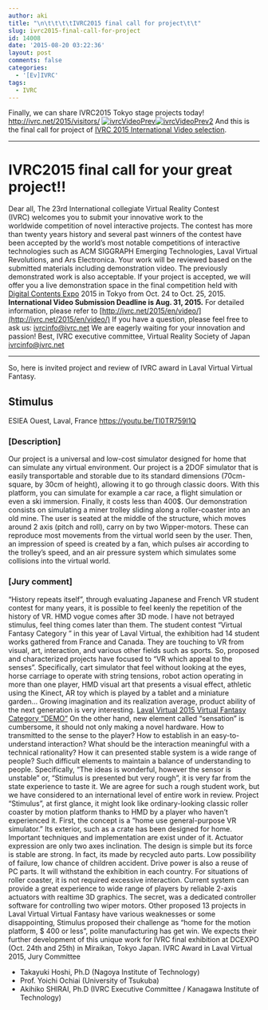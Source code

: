 ```yaml
---
author: aki
title: "\n\t\t\t\tIVRC2015 final call for project\t\t"
slug: ivrc2015-final-call-for-project
id: 14008
date: '2015-08-20 03:22:36'
layout: post
comments: false
categories:
  - '[Ev]IVRC'
tags:
  - IVRC
---
```


Finally, we can share IVRC2015 Tokyo stage projects today! http://ivrc.net/2015/visitors/ [![ivrcVideoPrev](http://aki.shirai.as/wp-content/uploads/2015/08/ivrcVideoPrev.png)](http://aki.shirai.as/2015/08/ivrc2015-final-call-for-project/ivrcvideoprev/)[![ivrcVideoPrev2](http://aki.shirai.as/wp-content/uploads/2015/08/ivrcVideoPrev2.png)](http://aki.shirai.as/2015/08/ivrc2015-final-call-for-project/ivrcvideoprev2/) And this is the final call for project of [IVRC 2015 International Video selection](http://ivrc.net/2015/en/video/).

* * *

# IVRC2015 final call for your great project!!

Dear all, The 23rd International collegiate Virtual Reality Contest (IVRC) welcomes you to submit your innovative work to the worldwide competition of novel interactive projects. The contest has more than twenty years history and several past winners of the contest have been accepted by the world’s most notable competitions of interactive technologies such as ACM SIGGRAPH Emerging Technologies, Laval Virtual Revolutions, and Ars Electronica. Your work will be reviewed based on the submitted materials including demonstration video. The previously demonstrated work is also acceptable. If your project is accepted, we will offer you a live demonstration space in the final competition held with [Digital Contents Expo](http://dcexpo.jp) 2015 in Tokyo from Oct. 24 to Oct. 25, 2015. **International Video Submission Deadline is Aug. 31, 2015.** For detailed information, please refer to [http://ivrc.net/2015/en/video/](http://ivrc.net/2015/en/video/) If you have a question, please feel free to ask us: ivrcinfo@ivrc.net We are eagerly waiting for your innovation and passion! Best, IVRC executive committee, Virtual Reality Society of Japan ivrcinfo@ivrc.net

* * *

So, here is invited project and review of IVRC award in Laval Virtual Virtual Fantasy.

## Stimulus

ESIEA Ouest, Laval, France https://youtu.be/Tl0TR759l1Q

### [Description]

Our project is a universal and low-cost simulator designed for home that can simulate any virtual environment. Our project is a 2DOF simulator that is easily transportable and storable due to its standard dimensions (70cm-square, by 30cm of height), allowing it to go through classic doors. With this platform, you can simulate for example a car race, a flight simulation or even a ski immersion. Finally, it costs less than 400$. Our demonstration consists on simulating a miner trolley sliding along a roller-coaster into an old mine. The user is seated at the middle of the structure, which moves around 2 axis (pitch and roll), carry on by two Wipper-motors. These can reproduce most movements from the virtual world seen by the user. Then, an impression of speed is created by a fan, which pulses air according to the trolley’s speed, and an air pressure system which simulates some collisions into the virtual world.

### [Jury comment]

“History repeats itself”, through evaluating Japanese and French VR student contest for many years, it is possible to feel keenly the repetition of the history of VR. HMD vogue comes after 3D mode. I have not betrayed stimulus, feel thing comes later than them. The student contest “Virtual Fantasy Category ” in this year of Laval Virtual, the exhibition had 14 student works gathered from France and Canada. They are touching to VR from visual, art, interaction, and various other fields such as sports. So, proposed and characterized projects have focused to “VR which appeal to the senses”. Specifically, cart simulator that feel without looking at the eyes, horse carriage to operate with string tensions, robot action operating in more than one player, HMD visual art that presents a visual effect, athletic using the Kinect, AR toy which is played by a tablet and a miniature garden… Growing imagination and its realization average, product ability of the next generation is very interesting. [Laval Virtual 2015 Virtual Fantasy Category “DEMO”](http://www.laval-virtual.org/en/prices-competitions/virtual-fantasy/demos-2015.html) On the other hand, new element called “sensation” is cumbersome, it should not only making a novel hardware. How to transmitted to the sense to the player? How to establish in an easy-to-understand interaction? What should be the interaction meaningful with a technical rationality? How it can presented stable system is a wide range of people? Such difficult elements to maintain a balance of understanding to people. Specifically, “The ideas is wonderful, however the sensor is unstable” or, “Stimulus is presented but very rough”, it is very far from the state experience to taste it. We are agree for such a rough student work, but we have considered to an international level of entire work in review. Project “Stimulus”, at first glance, it might look like ordinary-looking classic roller coaster by motion platform thanks to HMD by a player who haven’t experienced it. First, the concept is a “home use general-purpose VR simulator.” Its exterior, such as a crate has been designed for home. Important techniques and implementation are exist under of it. Actuator expression are only two axes inclination. The design is simple but its force is stable are strong. In fact, its made by recycled auto parts. Low possibility of failure, low chance of children accident. Drive power is also a reuse of PC parts. It will withstand the exhibition in each country. For situations of roller coaster, it is not required excessive interaction. Current system can provide a great experience to wide range of players by reliable 2-axis actuators with realtime 3D graphics. The secret, was a dedicated controller software for controlling two wiper motors. Other proposed 13 projects in Laval Virtual Virtual Fantasy have various weaknesses or some disappointing, Stimulus proposed their challenge as “home for the motion platform, $ 400 or less”, polite manufacturing has get win. We expects their further development of this unique work for IVRC final exhibition at DCEXPO (Oct. 24th and 25th) in Miraikan, Tokyo Japan. IVRC Award in Laval Virtual 2015, Jury Committee  

*   Takayuki Hoshi, Ph.D (Nagoya Institute of Technology)
*   Prof. Yoichi Ochiai (University of Tsukuba)
*   Akihiko SHIRAI, Ph.D (IVRC Executive Committee / Kanagawa Institute of Technology)